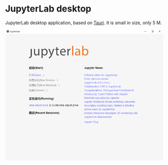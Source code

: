 # JupyterLab desktop

JupyterLab desktop application, based on [Tauri](https://github.com/tauri-apps/tauri). It is small in size, only 5 M.



![jupyterlab](./public/jupyterlab.png)